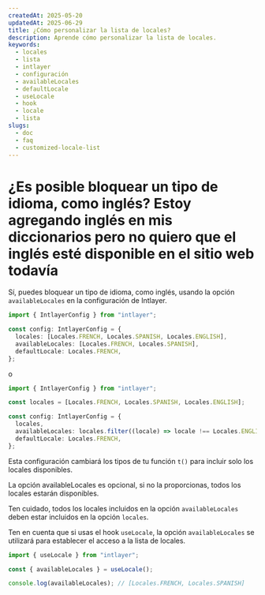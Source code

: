 ```yaml
---
createdAt: 2025-05-20
updatedAt: 2025-06-29
title: ¿Cómo personalizar la lista de locales?
description: Aprende cómo personalizar la lista de locales.
keywords:
  - locales
  - lista
  - intlayer
  - configuración
  - availableLocales
  - defaultLocale
  - useLocale
  - hook
  - locale
  - lista
slugs:
  - doc
  - faq
  - customized-locale-list
---
```


# ¿Es posible bloquear un tipo de idioma, como inglés? Estoy agregando inglés en mis diccionarios pero no quiero que el inglés esté disponible en el sitio web todavía

Sí, puedes bloquear un tipo de idioma, como inglés, usando la opción `availableLocales` en la configuración de Intlayer.

```ts
import { IntlayerConfig } from "intlayer";

const config: IntlayerConfig = {
  locales: [Locales.FRENCH, Locales.SPANISH, Locales.ENGLISH],
  availableLocales: [Locales.FRENCH, Locales.SPANISH],
  defaultLocale: Locales.FRENCH,
};
```

o

```ts
import { IntlayerConfig } from "intlayer";

const locales = [Locales.FRENCH, Locales.SPANISH, Locales.ENGLISH];

const config: IntlayerConfig = {
  locales,
  availableLocales: locales.filter((locale) => locale !== Locales.ENGLISH),
  defaultLocale: Locales.FRENCH,
};
```

Esta configuración cambiará los tipos de tu función `t()` para incluir solo los locales disponibles.

La opción availableLocales es opcional, si no la proporcionas, todos los locales estarán disponibles.

Ten cuidado, todos los locales incluidos en la opción `availableLocales` deben estar incluidos en la opción `locales`.

Ten en cuenta que si usas el hook `useLocale`, la opción `availableLocales` se utilizará para establecer el acceso a la lista de locales.

```ts
import { useLocale } from "intlayer";

const { availableLocales } = useLocale();

console.log(availableLocales); // [Locales.FRENCH, Locales.SPANISH]
```
